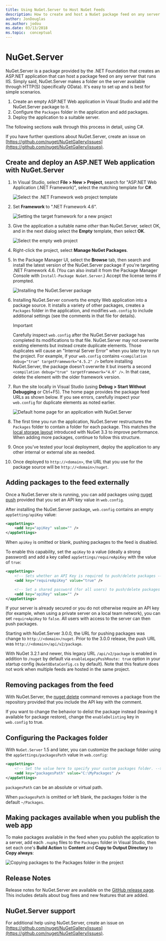```yaml
---
title: Using NuGet.Server to Host NuGet Feeds
description: How to create and host a NuGet package feed on any server running IIS using NuGet.Server, making packages available through HTTP and OData.
author: JonDouglas
ms.author: jodou
ms.date: 03/13/2018
ms.topic:  conceptual
---
```


# NuGet.Server

NuGet.Server is a package provided by the .NET Foundation that creates an ASP.NET application that can host a package feed on any server that runs IIS. Simply said, NuGet.Server makes a folder on the server available through HTTP(S) (specifically OData). It's easy to set up and is best for simple scenarios.

1. Create an empty ASP.NET Web application in Visual Studio and add the NuGet.Server package to it.
1. Configure the `Packages` folder in the application and add packages.
1. Deploy the application to a suitable server.

The following sections walk through this process in detail, using C#.

If you have further questions about NuGet.Server, create an issue on [https://github.com/nuget/NuGetGallery/issues](https://github.com/nuget/NuGetGallery/issues).

## Create and deploy an ASP.NET Web application with NuGet.Server

1. In Visual Studio, select **File > New > Project**, search for "ASP.NET Web Application (.NET Framework)", select the matching template for **C#**.

    ![Select the .NET Framework web project template](media/Hosting_00-NuGet.Server-ProjectType.png)

1. Set **Framework** to ".NET Framework 4.6".

    ![Setting the target framework for a new project](media/Hosting_01-NuGet.Server-Set4.6.png)

1. Give the application a suitable name *other* than NuGet.Server, select OK, and in the next dialog select the **Empty** template, then select **OK**.

    ![Select the empty web project](media/Hosting_02-NuGet.Server-Empty.png)

1. Right-click the project, select **Manage NuGet Packages**.

1. In the Package Manager UI, select the **Browse** tab, then search and install the latest version of the NuGet.Server package if you're targeting .NET Framework 4.6. (You can also install it from the Package Manager Console with `Install-Package NuGet.Server`.) Accept the license terms if prompted.

    ![Installing the NuGet.Server package](media/Hosting_03-NuGet.Server-Package.png)

1. Installing NuGet.Server converts the empty Web application into a package source. It installs a variety of other packages, creates a `Packages` folder in the application, and modifies `web.config` to include additional settings (see the comments in that file for details).

    > [!Important]
    > Carefully inspect `web.config` after the NuGet.Server package has completed its modifications to that file. NuGet.Server may not overwrite existing elements but instead create duplicate elements. Those duplicates will cause an "Internal Server Error" when you later try to run the project. For example, if your `web.config` contains `<compilation debug="true" targetFramework="4.5.2" />` before installing NuGet.Server, the package doesn't overwrite it but inserts a second `<compilation debug="true" targetFramework="4.6" />`. In that case, delete the element with the older framework version.

1. Run the site locally in Visual Studio (using **Debug > Start Without Debugging** or Ctrl+F5). The home page provides the package feed URLs as shown below. If you see errors, carefully inspect your `web.config` for duplicate elements as noted earlier.

    ![Default home page for an application with NuGet.Server](media/Hosting_04-NuGet.Server-FeedHomePage.png)

1.  The first time you run the application, NuGet.Server restructures the `Packages` folder to contain a folder for each package. This matches the [local storage layout](https://blog.nuget.org/20151118/nuget-3.3.html#folder-based-repository-commands) introduced with NuGet 3.3 to improve performance. When adding more packages, continue to follow this structure.

1. Once you've tested your local deployment, deploy the application to any other internal or external site as needed.

1. Once deployed to `http://<domain>`, the URL that you use for the package source will be `http://<domain>/nuget`.

## Adding packages to the feed externally

Once a NuGet.Server site is running, you can add packages using [nuget push](../reference/cli-reference/cli-ref-push.md) provided that you set an API key value in `web.config`.

After installing the NuGet.Server package, `web.config` contains an empty `appSetting/apiKey` value:

```xml
<appSettings>
    <add key="apiKey" value="" />
</appSettings>
```

When `apiKey` is omitted or blank, pushing packages to the feed is disabled.

To enable this capability, set the `apiKey` to a value (ideally a strong password) and add a key called `appSettings/requireApiKey` with the value of `true`:

```xml
<appSettings>
    <!-- Sets whether an API Key is required to push/delete packages -->
    <add key="requireApiKey" value="true" />

    <!-- Set a shared password (for all users) to push/delete packages -->
    <add key="apiKey" value="" />
</appSettings>
```

If your server is already secured or you do not otherwise require an API key (for example, when using a private server on a local team network), you can set `requireApiKey` to `false`. All users with access to the server can then push packages.

Starting with NuGet.Server 3.0.0, the URL for pushing packages was change to `http://<domain>/nuget`. Prior to the
3.0.0 release, the push URL was `http://<domain>/api/v2/package`.

With NuGet 3.2.1 and newer, this legacy URL `/api/v2/package` is enabled in addition to `/nuget` by default via
`enableLegacyPushRoute: true` option in your startup config (`NuGetODataConfig.cs` by default). Note that this feature
does not work when multiple feeds are hosted in the same project.

## Removing packages from the feed

With NuGet.Server, the [nuget delete](../reference/cli-reference/cli-ref-delete.md) command removes a package from the repository provided that you include the API key with the comment.

If you want to change the behavior to delist the package instead (leaving it available for package restore), change the `enableDelisting` key in `web.config` to true.

## Configuring the Packages folder

With `NuGet.Server` 1.5 and later, you can customize the package folder using the `appSettings/packagesPath` value in `web.config`:

```xml
<appSettings>
    <!-- Set the value here to specify your custom packages folder. -->
    <add key="packagesPath" value="C:\MyPackages" />
</appSettings>
```

`packagesPath` can be an absolute or virtual path.

When `packagesPath` is omitted or left blank, the packages folder is the default `~/Packages`.

## Making packages available when you publish the web app

To make packages available in the feed when you publish the application to a server, add each `.nupkg` files to the `Packages` folder in Visual Studio, then set each one's **Build Action** to **Content** and **Copy to Output Directory** to **Copy always**:

![Copying packages to the Packages folder in the project](media/Hosting_05-NuGet.Server-Package-Folder.png)

## Release Notes

Release notes for NuGet.Server are available on the [GitHub release page](https://github.com/NuGet/NuGet.Server/releases).
This includes details about bug fixes and new features that are added.

## NuGet.Server support

For additional help using NuGet.Server, create an issue on [https://github.com/nuget/NuGetGallery/issues](https://github.com/nuget/NuGetGallery/issues).
